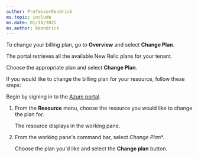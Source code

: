 ```yaml
---
author: ProfessorKendrick
ms.topic: include
ms.date: 01/10/2025
ms.author: kkendrick
---
```


To change your billing plan, go to **Overview** and select **Change Plan**.

The portal retrieves all the available New Relic plans for your tenant.

Choose the appropriate plan and select **Change Plan**.  

If you would like to change the billing plan for your resource, follow these steps:

Begin by signing in to the [Azure portal](https://portal.azure.com/).

1. From the **Resource** menu, choose the resource you would like to change the plan for.

    The resource displays in the working pane.

1. From the working pane's command bar, select *Change Plan**.

    Choose the plan you'd like and select the **Change plan** button.  